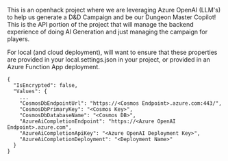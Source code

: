 This is an openhack project where we are leveraging Azure OpenAI (LLM's) to help us generate a D&D Campaign and be our Dungeon Master Copilot! This is the API portion of the project that will manage the backend experience of doing AI Generation and just managing the campaign for players.

For local (and cloud deployment), will want to ensure that these properties are provided in your local.settings.json in your project, or provided in an Azure Function App deployment.

```
{
  "IsEncrypted": false,
  "Values": {
    ...
    "CosmosDbEndpointUrl": "https://<Cosmos Endpoint>.azure.com:443/",
    "CosmosDbPrimaryKey": "<Cosmos Key>",
    "CosmosDbDatabaseName": "<Cosmos DB>",
    "AzureAiCompletionEndpoint": "https://<Azure OpenAI Endpoint>.azure.com",
    "AzureAiCompletionApiKey": "<Azure OpenAI Deployment Key>",
    "AzureAiCompletionDeployment": "<Deployment Name>"
  }
}
```